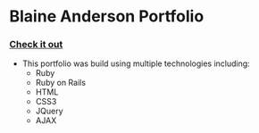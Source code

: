 # Blaine Anderson Portfolio
### [Check it out](https://blaine-anderson-dev.herokuapp.com/)

* This portfolio was build using multiple technologies including:
  * Ruby
  * Ruby on Rails
  * HTML
  * CSS3
  * JQuery
  * AJAX
